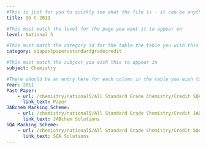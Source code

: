 ```yaml
---
#This is just for you to quickly see what the file is - it can be anything you want
title: SG C 2011

#This must match the level for the page you want it to appear on
level: National 5

#This must match the category id for the table the table you wish this to appear in
category: sqapastpapersstandardgradecredit

#This must match the subject you wish this to appear in
subject: Chemistry

#There should be an entry here for each column in the table you wish to populate:
Year: 2011
Past Paper:
    - url: /chemistry/national5/All Standard Grade Chemistry/Credit SQA PP/Credit SQA PP 2011.pdf
      link_text: Paper
JABchem Marking Scheme:
    - url: /chemistry/national5/All Standard Grade Chemistry/Credit JABchem Msch/2011creditMSch.pdf
      link_text: JABchem Solutions
SQA Marking Scheme:
    - url: /chemistry/national5/All Standard Grade Chemistry/Credit SQA Msch/Credit SQA Msch 2011.pdf
      link_text: SQA Solutions
---
```


